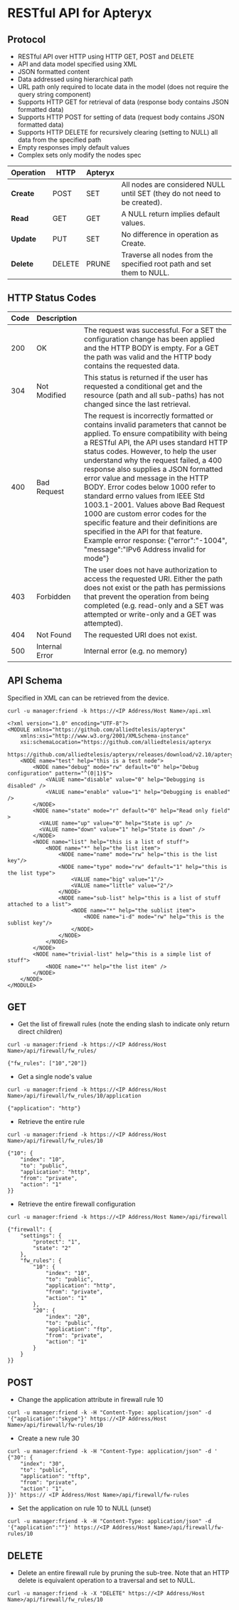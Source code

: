 # RESTful API for Apteryx

## Protocol
* RESTful API over HTTP using HTTP GET, POST and DELETE
* API and data model specified using XML
* JSON formatted content
* Data addressed using hierarchical path
* URL path only required to locate data in the model (does not require the query string component)
* Supports HTTP GET for retrieval of data (response body contains JSON formatted data)
* Supports HTTP POST for setting of data (request body contains JSON formatted data)
* Supports HTTP DELETE for recursively clearing (setting to NULL) all data from the specified path
* Empty responses imply default values
* Complex sets only modify the nodes spec

| Operation     | HTTP   | Apteryx |                                                                           |
| ------------- | -------| ------- | ------------------------------------------------------------------------- |
| **Create**    | POST   | SET     | All nodes are considered NULL until SET (they do not need to be created). |
| **Read**      | GET    | GET     | A NULL return implies default values.                                     |
| **Update**    | PUT    | SET     | No difference in operation as Create.                                     |
| **Delete**    | DELETE | PRUNE   | Traverse all nodes from the specified root path and set them to NULL.     |

## HTTP Status Codes
| Code | Description    |                                                                            |
| ---- | -------------- | -------------------------------------------------------------------------- |
| 200  | OK             | The request was successful. For a SET the configuration change has been applied and the HTTP BODY is empty. For a GET the path was valid and the HTTP body contains the requested data. |
| 304  | Not Modified   | This status is returned if the user has requested a conditional get and the resource (path and all sub-paths) has not changed since the last retrieval. |
| 400  | Bad Request    | The request is incorrectly formatted or contains invalid parameters that cannot be applied. To ensure compatibility with being a RESTful API, the API uses standard HTTP status codes. However, to help the user understand why the request failed, a 400 response also supplies a JSON formatted error value and message in the HTTP BODY. Error codes below 1000 refer to standard errno values from IEEE Std 1003.1-2001. Values above Bad Request 1000 are custom error codes for the specific feature and their definitions are specified in the API for that feature. Example error response: {"error":"-1004", "message":"IPv6 Address invalid for mode"} |
| 403  | Forbidden      | The user does not have authorization to access the requested URI. Either the path does not exist or the path has permissions that prevent the operation from being completed (e.g. read-only and a SET was attempted or write-only and a GET was attempted). |
| 404  | Not Found      | The requested URI does not exist. |
| 500  | Internal Error | Internal error (e.g. no memory) |

## API Schema
Specified in XML can can be retrieved from the device.

```
curl -u manager:friend -k https://<IP Address/Host Name>/api.xml
```

```
<?xml version="1.0" encoding="UTF-8"?>
<MODULE xmlns="https://github.com/alliedtelesis/apteryx"
    xmlns:xsi="http://www.w3.org/2001/XMLSchema-instance"
    xsi:schemaLocation="https://github.com/alliedtelesis/apteryx
    https://github.com/alliedtelesis/apteryx/releases/download/v2.10/apteryx.xsd">
    <NODE name="test" help="this is a test node">
        <NODE name="debug" mode="rw" default="0" help="Debug configuration" pattern="^(0|1)$">
            <VALUE name="disable" value="0" help="Debugging is disabled" />
            <VALUE name="enable" value="1" help="Debugging is enabled" />
        </NODE>
        <NODE name="state" mode="r" default="0" help="Read only field" >
          <VALUE name="up" value="0" help="State is up" />
          <VALUE name="down" value="1" help="State is down" />
        </NODE>
        <NODE name="list" help="this is a list of stuff">
            <NODE name="*" help="the list item">
                <NODE name="name" mode="rw" help="this is the list key"/>
                <NODE name="type" mode="rw" default="1" help="this is the list type">
                    <VALUE name="big" value="1"/>
                    <VALUE name="little" value="2"/>
                </NODE>
                <NODE name="sub-list" help="this is a list of stuff attached to a list">
                    <NODE name="*" help="the sublist item">
                        <NODE name="i-d" mode="rw" help="this is the sublist key"/>
                    </NODE>
                </NODE>
            </NODE>
        </NODE>
        <NODE name="trivial-list" help="this is a simple list of stuff">
            <NODE name="*" help="the list item" />
        </NODE>
    </NODE>
</MODULE>
```

## GET

* Get the list of firewall rules (note the ending slash to indicate only return direct children)
```
curl -u manager:friend -k https://<IP Address/Host Name>/api/firewall/fw_rules/
```
```
{"fw_rules": ["10","20"]}
```

* Get a single node's value
```
curl -u manager:friend -k https://<IP Address/Host Name>/api/firewall/fw_rules/10/application
```
```
{"application": "http"}
```

* Retrieve the entire rule
```
curl -u manager:friend -k https://<IP Address/Host Name>/api/firewall/fw_rules/10
```
```
{"10": {
    "index": "10",
    "to": "public",
    "application": "http",
    "from": "private",
    "action": "1"
}}
```

* Retrieve the entire firewall configuration
```
curl -u manager:friend -k https://<IP Address/Host Name>/api/firewall
```
```
{"firewall": {
    "settings": {
        "protect": "1",
        "state": "2"
    },
    "fw_rules": {
        "10": {
            "index": "10",
            "to": "public",
            "application": "http",
            "from": "private",
            "action": "1"
        },
        "20": {
            "index": "20",
            "to": "public",
            "application": "ftp",
            "from": "private",
            "action": "1"
        }
    }
}}
```

## POST
* Change the application attribute in firewall rule 10
```
curl -u manager:friend -k -H "Content-Type: application/json" -d '{"application":"skype"}' https://<IP Address/Host Name>/api/firewall/fw-rules/10
```

* Create a new rule 30
```
curl -u manager:friend -k -H "Content-Type: application/json" -d '
{"30": {
    "index": "30",
    "to": "public",
    "application": "tftp",
    "from": "private",
    "action": "1",
}}' https:// <IP Address/Host Name>/api/firewall/fw-rules
```

* Set the application on rule 10 to NULL (unset)
```
curl -u manager:friend -k -H "Content-Type: application/json" -d '{"application":""}' https://<IP Address/Host Name>/api/firewall/fw-rules/10
```

## DELETE
* Delete an entire firewall rule by pruning the sub-tree. Note that an HTTP delete is equivalent operation to a traversal and set to NULL.
```
curl -u manager:friend -k -X "DELETE" https://<IP Address/Host Name>/api/firewall/fw_rules/10
```
